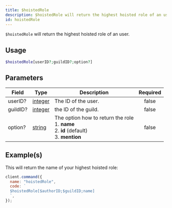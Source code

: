 ```yaml
---
title: $hoistedRole
description: $hoistedRole will return the highest hoisted role of an user.
id: hoistedRole
---
```


`$hoistedRole` will return the highest hoisted role of an user.

## Usage

```php
$hoistedRole[userID?;guildID?;option?]
```

## Parameters

| Field    | Type                                                                                                | Description                                                                                           | Required |
| -------- | --------------------------------------------------------------------------------------------------- | ----------------------------------------------------------------------------------------------------- | :------: |
| userID?  | [integer](https://developer.mozilla.org/en-US/docs/Web/JavaScript/Reference/Global_Objects/Integer) | The ID of the user.                                                                                   |  false   |
| guildID? | [integer](https://developer.mozilla.org/en-US/docs/Web/JavaScript/Reference/Global_Objects/Integer) | the ID of the guild.                                                                                  |  false   |
| option?  | [string](https://developer.mozilla.org/en-US/docs/Web/JavaScript/Reference/Global_Objects/String)   | The option how to return the role <br /> 1. **name** <br /> 2. **id** (default) <br /> 3. **mention** |  false   |

## Example(s)

This will return the name of your highest hoisted role:

```javascript
client.command({
  name: "hoistedRole",
  code: `
  $hoistedRole[$authorID;$guildID;name]
  `,
});
```
